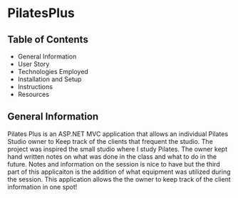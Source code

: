 # PilatesPlus
## Table of Contents
* General Information
* User Story
* Technologies Employed
* Installation and Setup
* Instructions
* Resources

## General Information  
Pilates Plus is an ASP.NET MVC application that allows an individual Pilates Studio owner to Keep track of the clients that frequent the studio.  The project was inspired
the small studio where I study Pilates.  The owner kept hand written notes on what was done in the class and what to do in the future.
Notes and information on the session is nice to have but the third part of this applicaiton is the addition of what equipment was utilized during the session.
This application allows the the owner to keep track of the client information in one spot!

